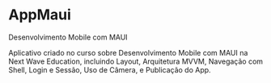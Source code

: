 # AppMaui

Desenvolvimento Mobile com MAUI

Aplicativo criado no curso sobre Desenvolvimento Mobile com MAUI na Next Wave Education, incluindo Layout, Arquitetura MVVM, Navegação com Shell, Login e Sessão, Uso de Câmera, e Publicação do App.
